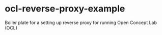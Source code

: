 # ocl-reverse-proxy-example
Boiler plate for a setting up reverse proxy for running Open Concept Lab (OCL)
